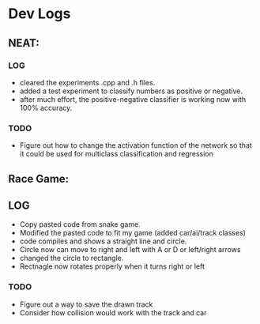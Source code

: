 # Dev Logs

## NEAT:
### LOG

* cleared the experiments .cpp and .h files.
* added a test experiment to classify numbers as positive or negative.
* after much effort, the positive-negative classifier is working now with 100% accuracy.


### TODO

* Figure out how to change the activation function of the network so that it could be used for multiclass classification and regression


## Race Game:
## LOG

* Copy pasted code from snake game.
* Modified the pasted code to fit my game (added car/ai/track classes)
* code compiles and shows a straight line and circle.
* Circle now can move to right and left with A or D or left/right arrows
* changed the circle to rectangle.
* Rectnagle now rotates properly when it turns right or left

### TODO

* Figure out a way to save the drawn track
* Consider how collision would work with the track and car


